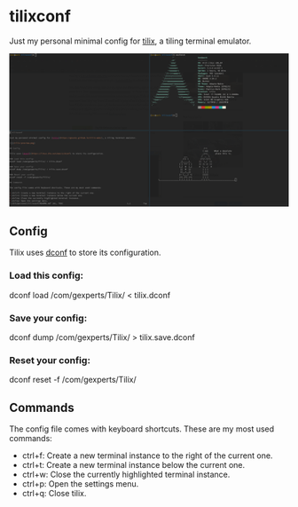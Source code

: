 # tilixconf

Just my personal minimal config for [tilix](https://gnunn1.github.io/tilix-web/), a tiling terminal emulator.

![](tilix-preview.png)

## Config

Tilix uses [dconf](https://linux.die.net/man/1/dconf) to store its configuration.

### Load this config:
dconf load /com/gexperts/Tilix/ < tilix.dconf

### Save your config:
dconf dump /com/gexperts/Tilix/ > tilix.save.dconf

### Reset your config:
dconf reset -f /com/gexperts/Tilix/

## Commands

The config file comes with keyboard shortcuts. These are my most used commands:

* ctrl+f: Create a new terminal instance to the right of the current one.
* ctrl+t: Create a new terminal instance below the current one.
* ctrl+w: Close the currently highlighted terminal instance.
* ctrl+p: Open the settings menu.
* ctrl+q: Close tilix.
